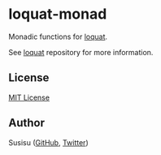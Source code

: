 # loquat-monad
Monadic functions for [loquat](https://github.com/susisu/loquat2).

See [loquat](https://github.com/susisu/loquat2) repository for more information.

## License
[MIT License](http://opensource.org/licenses/mit-license.php)

## Author
Susisu ([GitHub](https://github.com/susisu), [Twitter](https://twitter.com/susisu2413))
